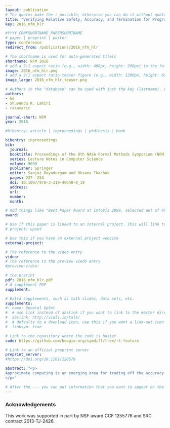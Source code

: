 ```yaml
---
layout: publication
# The quotes make the : possible, otherwise you can do it without quotes
title: "Verifying Relative Safety, Accuracy, and Termination for Program Approximations"
key: 2016_nfm_hlr

#YYYY_CONFSHORTNAME_PAPERSHORTNAME
# paper | preprint | poster
type: conference
redirect_from: /publications/2016_nfm_hlr

# The shortname is used for auto-generated titels
shortname: NFM 2016
# add a 2:1 aspect ratio (e.g., width: 400px, height: 200px) to the folder /assets/images/papers/
image: 2016_nfm_hlr.png
# add a 2:1 aspect ratio teaser figure (e.g., width: 1200px, height: 600px) to the folder /assets/images/papers/
image_large: 2016_nfm_hlr_teaser.png

# Authors in the "database" can be used with just the key (lastname). Others can be written properly.
authors:
- he
- Shuvendu K. Lahiri
- rakamaric

journal-short: NFM
year: 2016

#bibentry: article | inproceedings | phdthesis | book

bibentry: inproceedings
bib:
  journal:
  booktitle: Proceedings of the 8th NASA Formal Methods Symposium (NFM)
  series: Lecture Notes in Computer Science
  volume: 9690
  publisher: Springer
  editor: Sanjai Rayadurgam and Oksana Tkachuk
  pages: 237--254
  doi: 10.1007/978-3-319-40648-0_19
  address: 
  url: 
  number: 
  month: 

# Add things like "Best Paper Award at InfoVis 2099, selected out of 4000 submissions"
award:

# Use if this paper is linked to an internal project. This will link to the project site
# project: upset

# Use this if you have an external project website
external-project:

# The reference to the video entry
video:
# The reference to the preview viedo entry
#preview-video:

# the prerint
pdf: 2016_nfm_hlr.pdf
# A supplement PDF
supplement: 

# Extra supplements, such as talk slides, data sets, etc.
supplements:
#- name: General UpSet
#  # use link instead of abslink if you want to link to the master directory
#  abslink: http://vials.io/talk/
#  # defaults to a download icon, use this if you want a link-out icon
#  linksym: true

# Link to the repository where the code is hostet
code: https://github.com/boogie-org/symdiff/tree/rt-feature

# Link to an official preprint server
preprint_server: 
#https://doi.org/10.1101/128579

abstract: "<p>
Approximate computing is an emerging area for trading off the accuracy of an application for improved performance, lower energy costs, and tolerance to unreliable hardware. However, developers must ensure that the leveraged approximations do not introduce significant, intolerable divergence from the reference implementation, as specified by several established robustness criteria. In this work, we show the application of automated differential verification towards verifying relative safety, accuracy, and termination criteria for a class of program approximations. We use mutual summaries to express relative specifications for approximations, and SMT-based invariant inference to automate the verification of such specifications. We perform a detailed feasibility study showing promise of applying automated verification to the domain of approximate computing in a cost-effective manner.
</p>"

# After the --- you can put information that you want to appear on the website using markdown formatting or HTML. A good example are acknowledgements, extra references, an erratum, etc.
---
```

### Acknowledgements
This work was supported in part by NSF award CCF 1255776 and SRC contract 2013-TJ-2426.
